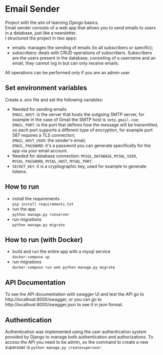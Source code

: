 # Email Sender
Project with the aim of learning Django basics.  
Email sender consists of a web app that allows you to send emails to users in a database, just like a newsletter.  
I structured the project in two apps:
- emails: manages the sending of emails (to all subscribers or specific);
- subscribers: deals with CRUD operations of subscribers. Subscribers are the users present in the database, consisting of a username and an email, they cannot log in but can only receive emails.  

All operations can be performed only if you are an admin user.
## Set environment variables
Create a .env file and set the following variables:  
- Needed for sending emails  
```EMAIL_HOST```: is the server that hosts the outgoing SMTP server, for example in the case of Gmail the SMTP host is ```smtp.gmail.com```;  
```EMAIL_PORT```: is the port that defines how the message will be transmitted, so each port supports a different type of encryption, for example port 587 requires a TLS connection;  
```EMAIL_HOST_USER```: the sender's email;  
```EMAIL_PASSWORD```: it's a password you can generate specifically for the app via your email account.
- Needed for database connection: ```MYSQL_DATABASE```, ```MYSQL_USER```, ```MYSQL_PASSWORD```, ```MYSQL_HOST```, ```MYSQL_PORT```.
- ```SECRET_KEY```: it is a cryptographic key, used for example to generate tokens.
## How to run
- install the requirements  
```pip install requirements.txt```
- run the app  
```python manage.py runserver```  
- run migrations  
```python manage.py migrate```
## How to run (with Docker)
- build and run the entire app with a mysql service  
```docker-compose up```
- run migrations  
```docker-compose run web python manage.py migrate```
## API Documentation
To see the API documentation with swagger UI and test the API go to http://localhost:8000/swagger, or you can go to http://localhost:8000/swagger.json to see it in json format.
## Authentication
Authentication was implemented using the user authentication system provided by Django to manage both authentication and authorizations. To access the API you need to be admin, so the command to create a new superuser is ```python manage.py createsuperuser```.